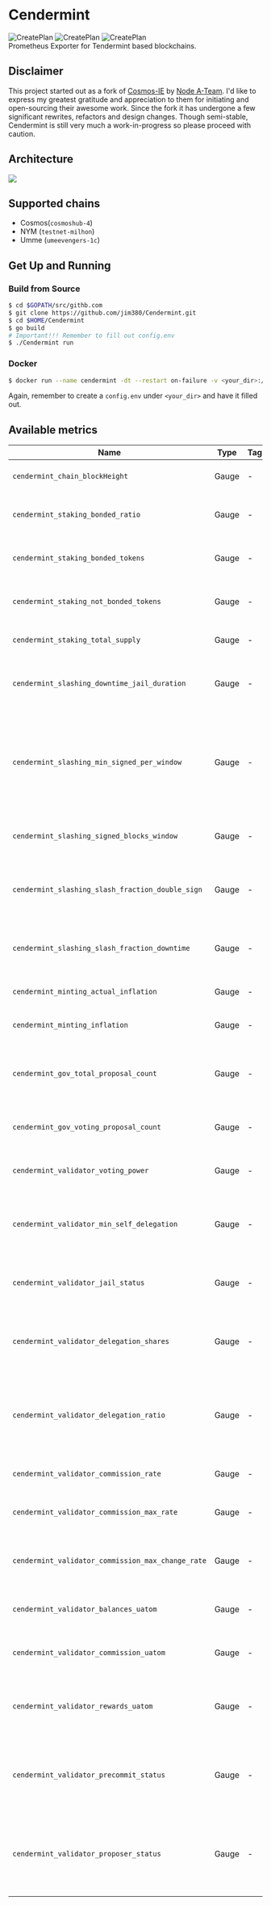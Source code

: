 # Cendermint
![CreatePlan](https://img.shields.io/badge/release-v0.1.0-red) ![CreatePlan](https://img.shields.io/badge/go-1.15%2B-blue) ![CreatePlan](https://img.shields.io/badge/license-Apache--2.0-green)  
Prometheus Exporter for Tendermint based blockchains.

## Disclaimer
This project started out as a fork of [Cosmos-IE](https://github.com/node-a-team/Cosmos-IE) by [Node A-Team](https://github.com/node-a-team). I'd like to express my greatest gratitude and appreciation to them for initiating and open-sourcing their awesome work. Since the fork it has undergone a few significant rewrites, refactors and design changes. Though semi-stable, Cendermint is still very much a work-in-progress so please proceed with caution.

## Architecture
![](assets/cendermint.png)

## Supported chains
- Cosmos(`cosmoshub-4`)
- NYM (`testnet-milhon`)
- Umme (`umeevengers-1c`)

## Get Up and Running

### Build from Source
```bash
$ cd $GOPATH/src/githb.com
$ git clone https://github.com/jim380/Cendermint.git
$ cd $HOME/Cendermint
$ go build
# Important!!! Remember to fill out config.env
$ ./Cendermint run
```

### Docker
```bash
$ docker run --name cendermint -dt --restart on-failure -v <your_dir>:/root --net="host" --env-file ./config.env ghcr.io/jim380/cendermint:master /bin/sh -c "Cendermint run"
```
Again, remember to create a `config.env` under `<your_dir>` and have it filled out.

## Available metrics
| Name | Type | Tags | Description |
|------|------|------|-------------|
| `cendermint_chain_blockHeight` | Gauge | - | Current blockchain height|
| `cendermint_staking_bonded_ratio` | Gauge | - | Bonded stake ratio in the network |
| `cendermint_staking_bonded_tokens` | Gauge | - | Bonded stake amount in the network |
| `cendermint_staking_not_bonded_tokens` | Gauge | - | Unbonded stake amount in the network |
| `cendermint_staking_total_supply` | Gauge | - | Total token supply in the network |
| `cendermint_slashing_downtime_jail_duration` | Gauge | - | Downtime duration before getting jailed|
| `cendermint_slashing_min_signed_per_window` | Gauge | - | Minimum number of blocks that need to be signed per signing window before getting jailed |
| `cendermint_slashing_signed_blocks_window` | Gauge | - | Number of blocks in a signing window |
| `cendermint_slashing_slash_fraction_double_sign` | Gauge | - | % of stake to be slashed in the event of a double sign |
| `cendermint_slashing_slash_fraction_downtime` | Gauge | - | % of stake to be slashed in the event of downtime  |
| `cendermint_minting_actual_inflation` | Gauge | - | Actual inflation in the network |
| `cendermint_minting_inflation` | Gauge | - | Default inflation in the network |
| `cendermint_gov_total_proposal_count` | Gauge | - | Total number of proposals ever submitted in the network |
| `cendermint_gov_voting_proposal_count` | Gauge | - | Number of proposals currently in voting |
| `cendermint_validator_voting_power` | Gauge | - | Voting power of the validator |
| `cendermint_validator_min_self_delegation` | Gauge | - | Minimum self delegation amount of the validator |
| `cendermint_validator_jail_status` | Gauge | - | Jail status of the validator<br>[0] Active - [1] Jailed |
| `cendermint_validator_delegation_shares` | Gauge | - | Total number of delegated tokens of the validator |
| `cendermint_validator_delegation_ratio` | Gauge | - | Ratio of the validator's bonded stake to the network's total bonded stake |
| `cendermint_validator_commission_rate` | Gauge | - | Commission rate of the validator |
| `cendermint_validator_commission_max_rate` | Gauge | - | Maximum commission rate of the validator |
| `cendermint_validator_commission_max_change_rate` | Gauge | - | Maximum change rate of the validator's commission |
| `cendermint_validator_balances_uatom` | Gauge | - | Available balance of the validator |
| `cendermint_validator_commission_uatom` | Gauge | - | Available commission of the validator |
| `cendermint_validator_rewards_uatom` | Gauge | - | Available self-delegation rewards of the validator |
| `cendermint_validator_precommit_status` | Gauge | - | Precommit status of the validator<br>[0] Missed - [1] Signed |
| `cendermint_validator_proposer_status` | Gauge | - | Proposer status of the validator<br>[0] Not the proposer - [1] Proposer |